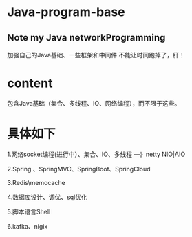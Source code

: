 # Java-program-base
Note my Java networkProgramming
---------------------------------------
加强自己的Java基础、一些框架和中间件
不能让时间跑掉了，肝！

# content
包含Java基础（集合、多线程、IO、网络编程），而不限于这些。

# 具体如下
1.网络socket编程(进行中）、集合、IO、多线程 —》netty  NIO|AIO

2.Spring 、SpringMVC、SpringBoot、SpringCloud

3.Redis\memocache

4.数据库设计、调优、sql优化

5.脚本语言Shell

6.kafka、nigix
